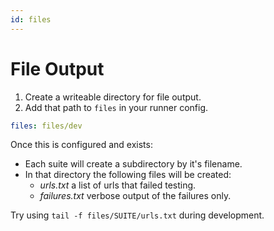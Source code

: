 ```yaml
---
id: files
---
```


# File Output

1. Create a writeable directory for file output.
2. Add that path to `files` in your runner config.

```yaml
files: files/dev
```

Once this is configured and exists:

* Each suite will create a subdirectory by it's filename.
* In that directory the following files will be created:
    * _urls.txt_ a list of urls that failed testing.
    * _failures.txt_ verbose output of the failures only.

Try using `tail -f files/SUITE/urls.txt` during development.
